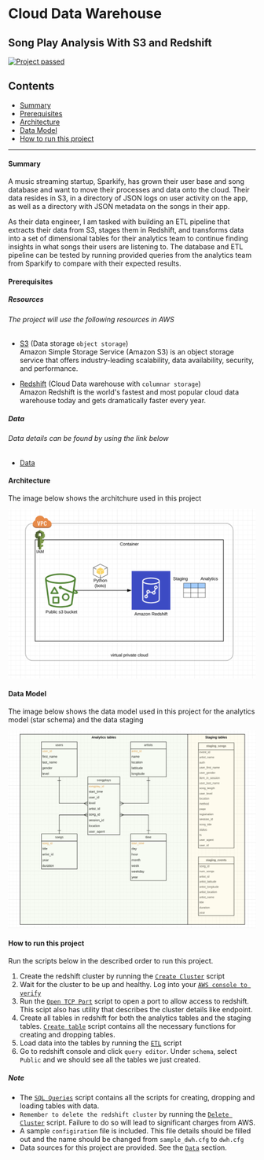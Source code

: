 # Cloud Data Warehouse

## Song Play Analysis With S3 and Redshift

[![Project passed](https://img.shields.io/badge/project-passed-success.svg)](https://img.shields.io/badge/project-passed-success.svg)

## Contents

- [Summary](#Summary)
- [Prerequisites](#Prerequisites)
- [Architecture](#Architecture)
- [Data Model](#Data-Model)
- [How to run this project](#How-to-run-this-project)

---

#### Summary

A music streaming startup, Sparkify, has grown their user base and song database and want to move their processes and data onto the cloud. Their data resides in S3, in a directory of JSON logs on user activity on the app, as well as a directory with JSON metadata on the songs in their app.

As their data engineer, I am tasked with building an ETL pipeline that extracts their data from S3, stages them in Redshift, and transforms data into a set of dimensional tables for their analytics team to continue finding insights in what songs their users are listening to. The database and ETL pipeline can be tested by running provided queries from the analytics team from Sparkify to compare with their expected results.

#### Prerequisites

##### Resources

###### The project will use the following resources in AWS

- [S3](https://aws.amazon.com/en/s3/) (Data storage `object storage`) <br>
  Amazon Simple Storage Service (Amazon S3) is an object storage service that offers industry-leading scalability, data availability, security, and performance.

- [Redshift](https://aws.amazon.com/en/redshift/) (Cloud Data warehouse with `columnar storage`) <br>
  Amazon Redshift is the world's fastest and most popular cloud data warehouse today and gets dramatically faster every year.

##### Data

###### Data details can be found by using the link below

- [Data](./data_description.md)

#### Architecture

The image below shows the architchure used in this project

![Architecture](./img/cloud-datawarehouse-architecture.png)

#### Data Model

The image below shows the data model used in this project for the analytics model (star schema) and the data staging

![Data Model](./img/data-model.png)

#### How to run this project

Run the scripts below in the described order to run this project.

1. Create the redshift cluster by running the [`Create Cluster`](./create_redshift_cluster.py) script
2. Wait for the cluster to be up and healthy. Log into your [`AWS console to verify`](https://us-west-2.console.aws.amazon.com/redshift/)
3. Run the [`Open TCP Port`](./open_tcp_port.py) script to open a port to allow access to redshift. This scipt also has utility that describes the cluster details like endpoint.
4. Create all tables in redshift for both the analytics tables and the staging tables. [`Create table`](./create_tables.py) script contains all the necessary functions for creating and dropping tables.
5. Load data into the tables by running the [`ETL`](./etl.py) script
6. Go to redshift console and click `query editor`. Under `schema`, select `Public` and we should see all the tables we just created.

##### Note

- The [`SQL Queries`](./sql_queries.py) script contains all the scripts for creating, dropping and loading tables with data.
- `Remember to delete the redshift cluster` by running the [`Delete Cluster`](./delete_redshift_cluster.py) script. Failure to do so will lead to significant charges from AWS.
- A sample `configiration` file is included. This file details should be filled out and the name should be changed from `sample_dwh.cfg` to `dwh.cfg`
- Data sources for this project are provided. See the [`Data`](./data_description.md) section.
